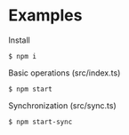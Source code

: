 # Examples
Install
```
$ npm i
```
Basic operations (src/index.ts)
```
$ npm start
```
Synchronization (src/sync.ts)
```
$ npm start-sync
```